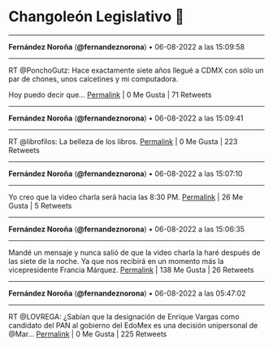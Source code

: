 # Changoleón Legislativo 🙈
*****
**Fernández Noroña** (**@fernandeznorona**) • 06-08-2022 a las 15:09:58
*****
RT @PonchoGutz: Hace exactamente siete años llegué a CDMX con sólo un par de chones, unos calcetines y mi computadora.


Hoy puedo decir que…
[Permalink](https://twitter.com/fernandeznorona/status/1556055009137250305) | 0 Me Gusta | 71 Retweets
*****
**Fernández Noroña** (**@fernandeznorona**) • 06-08-2022 a las 15:09:41
*****
RT @librofilos: La belleza de los libros.
[Permalink](https://twitter.com/fernandeznorona/status/1556054936756125696) | 0 Me Gusta | 223 Retweets
*****
**Fernández Noroña** (**@fernandeznorona**) • 06-08-2022 a las 15:07:10
*****
Yo creo que la video charla será hacia las 8:30 PM.
[Permalink](https://twitter.com/fernandeznorona/status/1556054304661950467) | 26 Me Gusta | 5 Retweets
*****
**Fernández Noroña** (**@fernandeznorona**) • 06-08-2022 a las 15:06:35
*****
Mandé un mensaje y nunca salió de que la video charla la haré después de las siete de la noche. Ya que nos recibirá en un momento más la vicepresidente Francia Márquez.
[Permalink](https://twitter.com/fernandeznorona/status/1556054157429297157) | 138 Me Gusta | 26 Retweets
*****
**Fernández Noroña** (**@fernandeznorona**) • 06-08-2022 a las 05:47:02
*****
RT @LOVREGA: ¿Sabían que la designación de Enrique Vargas como candidato del PAN al gobierno del EdoMex es una decisión unipersonal de @Mar…
[Permalink](https://twitter.com/fernandeznorona/status/1555913340379168768) | 0 Me Gusta | 225 Retweets